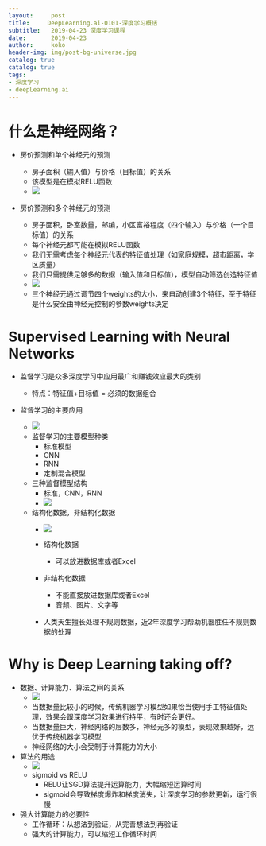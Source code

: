 ```yaml
---
layout:     post
title:     DeepLearning.ai-0101-深度学习概括
subtitle:   2019-04-23 深度学习课程
date:       2019-04-23
author:     koko
header-img: img/post-bg-universe.jpg
catalog: true
catalog: true
tags:
- 深度学习
- deepLearning.ai
---
```


# 什么是神经网络？

- 房价预测和单个神经元的预测
	- 房子面积（输入值）与价格（目标值）的关系
	- 该模型是在模拟RELU函数
	- ![](https://ws4.sinaimg.cn/large/006tNc79ly1g2ccjh1m5gj31d60r0ad5.jpg) 

- 房价预测和多个神经元的预测
	- 房子面积，卧室数量，邮编，小区富裕程度（四个输入）与价格（一个目标值）的关系
	- 每个神经元都可能在模拟RELU函数
	- 我们无需考虑每个神经元代表的特征值处理（如家庭规模，超市距离，学区质量）
	- 我们只需提供足够多的数据（输入值和目标值），模型自动筛选创造特征值
	- ![](https://ws1.sinaimg.cn/large/006tNc79ly1g2ccoe6t2oj31820naq66.jpg)
	- 三个神经元通过调节四个weights的大小，来自动创建3个特征，至于特征是什么安全由神经元控制的参数weights决定 

# Supervised Learning with Neural Networks

- 监督学习是众多深度学习中应用最广和赚钱效应最大的类别

  - 特点：特征值+目标值 = 必须的数据组合

- 监督学习的主要应用

  - ![](https://ws3.sinaimg.cn/large/006tNc79ly1g2cdicp18dj31260gyac7.jpg)
  - 监督学习的主要模型种类
    - 标准模型
    - CNN
    - RNN
    - 定制混合模型
  - 三种监督模型结构
    - 标准，CNN，RNN
    - ![](https://ws4.sinaimg.cn/large/006tNc79ly1g2cdkswybzj31nq0li432.jpg)
  - 结构化数据，非结构化数据
    - ![](https://ws1.sinaimg.cn/large/006tNc79ly1g2cdle7kdnj31n40re0z1.jpg)

  	- 结构化数据
  	  - 可以放进数据库或者Excel
  	- 非结构化数据
  	  - 不能直接放进数据库或者Excel
  	  - 音频、图片、文字等
  	- 人类天生擅长处理不规则数据，近2年深度学习帮助机器胜任不规则数据的处理

# Why is Deep Learning taking off?

- 数据、计算能力、算法之间的关系
  - ![](https://ws3.sinaimg.cn/large/006tNc79ly1g2ce35ju8jj31ks0towjc.jpg)
  - 当数据量比较小的时候，传统机器学习模型如果恰当使用手工特征值处理，效果会跟深度学习效果进行持平，有时还会更好。
  - 当数据量巨大，神经网络的层数多，神经元多的模型，表现效果越好，远优于传统机器学习模型
  - 神经网络的大小会受制于计算能力的大小
- 算法的用途
  - ![](https://ws1.sinaimg.cn/large/006tNc79ly1g2ce8uwdu3j31jm0nw77h.jpg)
  - sigmoid vs RELU
    - RELU让SGD算法提升运算能力，大幅缩短运算时间
    - sigmoid会导致梯度爆炸和梯度消失，让深度学习的参数更新，运行很慢
- 强大计算能力的必要性
  - 工作循环：从想法到验证，从完善想法到再验证
  - 强大的计算能力，可以缩短工作循环时间